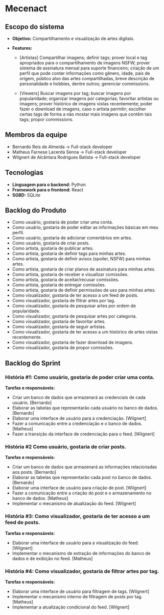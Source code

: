 # Mecenact

## Escopo do sistema

* **Objetivo:** Compartilhamento e visualização de artes digitais.

* **Features:**

  * [Artistas] Compartilhar imagens; definir tags; prover local e tag apropriados para o compartilhamento de imagens NSFW;
  prover sistema de assinatura mensal para suporte financeiro; criação de um perfil que pode conter informações como gênero, idade,
  país de origem, público alvo das artes compartilhadas, breve descrição de personalidade e hobbies, dentre outros; gerenciar commissions.

  * [Viewers] Buscar imagens por tag; buscar imagens por popularidade; organizar imagens por categorias;
  favoritar artistas ou imagens; prover histórico de imagens vistas recentemente; poder fazer o download de imagens,
  caso o artista permitir; escolher certas tags de forma a não mostar mais imagens que contêm tais tags; propor commissions.

## Membros da equipe

* Bernardo Reis de Almeida -> Full-stack developer
* Matheus Farnese Lacerda Senna -> Full-stack developer
* Wilgnert de Alcântara Rodrigues Batista -> Full-stack developer

## Tecnologias

* **Linguagem para o backend:** Python
* **Framework para o frontend:** React
* **SGBD:** SQLite

## Backlog do Produto

* Como usuário, gostaria de poder criar uma conta.
* Como usuário, gostaria de poder editar as informações básicas em meu perfil.
* Como usuário, gostaria de adicionar comentários em artes.
* Como usuário, gostaria de criar posts.
* Como artista, gostaria de publicar artes.
* Como artista, gostaria de definir tags para minhas artes.
* Como artista, gostaria de definir avisos (spoiler, NSFW) para minhas artes.
* Como artista, gostaria de criar planos de assinatura para minhas artes.
* Como artista, gostaria de receber e visualizar comissões.
* Como artista, gostaria de aceitar/recusar comissões.
* Como artista, gostaria de entregar comissões.
* Como artista, gostaria de definir permissões de uso para minhas artes.
* Como visualizador, gostaria de ter acesso a um feed de posts.
* Como visualizador, gostaria de filtrar artes por tag.
* Como visualizador, gostaria de pesquisar artes por ordem de popularidade.
* Como visualizador, gostaria de pesquisar artes por categoria.
* Como visualizador, gostaria de favoritar artes.
* Como visualizador, gostaria de seguir artistas.
* Como visualizador, gostaria de ter acesso a um histórico de artes vistas recentemente.
* Como visualizador, gostaria de fazer download de imagens.
* Como visualizador, gostaria de propor comissões.
 
## Backlog do Sprint

### História #1: Como usuário, gostaria de poder criar uma conta.
**Tarefas e responsáveis:**
* Criar um banco de dados que armazenará as credenciais de cada usuário. [Bernardo]
* Elaborar as tabelas que representarão cada usuário no banco de dados. [Bernardo]
* Elaborar uma interface de usuário para a credenciação. [Wilgnert]
* Fazer a comunicação entre a credenciação e o banco de dados. [Matheus]
* Fazer a transição da interface de credenciação para o feed. [Wilgnert]
### História #2 Como usuário, gostaria de criar posts.
**Tarefas e responsáveis:**
* Criar um banco de dados que armazenará as informações relacionadas aos posts. [Bernardo]
* Elaborar as tabelas que representarão cada post no banco de dados. [Bernardo]
* Elaborar uma interface de usuário para criação de post. [Wilgnert]
* Fazer a comunicação entre a criação do post e o armazenamento no banco de dados. [Matheus]
* Implementar o mecanismo de atualização do feed. [Wilgnert]
### História #3: Como visualizador, gostaria de ter acesso a um feed de posts.
**Tarefas e responsáveis:**
* Elaborar uma interface de usuário para a visualização do feed. [Wilgnert]
* Implementar o mecanismo de extração de informações do banco de dados e de exibição no feed. [Matheus]
### História #4: Como visualizador, gostaria de filtrar artes por tag.
**Tarefas e responsáveis:**
* Elaborar uma interface de usuário para filtragem de tags. [Wilgnert]
* Implementar o mecanismo interno de filtragem de posts por tag. [Matheus]
* Implementar a atualização condicional do feed. [Wilgnert]
